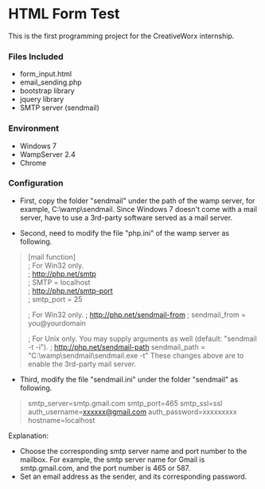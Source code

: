 HTML Form Test
==============
This is the first programming project for the CreativeWorx internship.

### Files Included
* form_input.html
* email_sending.php
* bootstrap library
* jquery library
* SMTP server (sendmail)

### Environment
* Windows 7
* WampServer 2.4
* Chrome

### Configuration
* First, copy the folder "sendmail" under the path of the wamp server, for example, C:\wamp\sendmail. Since Windows 7 doesn't come with a mail server, have to use a 3rd-party software served as a mail server.

* Second, need to modify the file "php.ini" of the wamp server as following.
> [mail function]<br />
> ; For Win32 only.<br />
> ; http://php.net/smtp<br />
> ; SMTP = localhost<br />
> ; http://php.net/smtp-port<br />
> ; smtp_port = 25<br />
> 
> ; For Win32 only.
> ; http://php.net/sendmail-from
> ; sendmail_from = you@yourdomain
> 
> ; For Unix only.  You may supply arguments as well (default: "sendmail -t -i").
> ; http://php.net/sendmail-path
> sendmail_path = "C:\wamp\sendmail\sendmail.exe -t"
These changes above are to enable the 3rd-party mail server.

* Third, modify the file "sendmail.ini" under the folder "sendmail" as following.
> smtp_server=smtp.gmail.com
> smtp_port=465
> smtp_ssl=ssl
> auth_username=xxxxxx@gmail.com
> auth_password=xxxxxxxxx
> hostname=localhost

Explanation:
* Choose the corresponding smtp server name and port number to the mailbox. For example, the smtp server name for Gmail is smtp.gmail.com, and the port number is 465 or 587.
* Set an email address as the sender, and its corresponding password.
